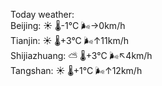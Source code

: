 Today weather:  
Beijing: ☀️ 🌡️-1°C 🌬️→0km/h  
Tianjin: ☀️ 🌡️+3°C 🌬️↑11km/h  
Shijiazhuang: ⛅️  🌡️+3°C 🌬️↖4km/h  
Tangshan: ☀️ 🌡️+1°C 🌬️↑12km/h  
